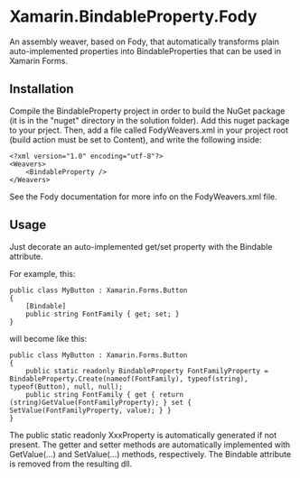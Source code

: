 # Xamarin.BindableProperty.Fody

An assembly weaver, based on Fody, that automatically transforms plain auto-implemented properties into BindableProperties that can be used in Xamarin Forms.

## Installation

Compile the BindableProperty project in order to build the NuGet package (it is in the "nuget" directory in the solution folder). Add this nuget package to your prject. Then, add a file called FodyWeavers.xml in your project root (build action must be set to Content), and write the following inside:
    
    <?xml version="1.0" encoding="utf-8"?>
    <Weavers>
        <BindableProperty />
    </Weavers>
 
 See the Fody documentation for more info on the FodyWeavers.xml file.

## Usage

Just decorate an auto-implemented get/set property with the Bindable attribute.

For example, this:

    public class MyButton : Xamarin.Forms.Button
    {
        [Bindable]
        public string FontFamily { get; set; }
    }

will become like this:

    public class MyButton : Xamarin.Forms.Button
    {
        public static readonly BindableProperty FontFamilyProperty = BindableProperty.Create(nameof(FontFamily), typeof(string), typeof(Button), null, null);
        public string FontFamily { get { return (string)GetValue(FontFamilyProperty); } set { SetValue(FontFamilyProperty, value); } }
    }

The public static readonly XxxProperty is automatically generated if not present. 
The getter and setter methods are automatically implemented with GetValue(...) and SetValue(...) methods, respectively.
The Bindable attribute is removed from the resulting dll.
